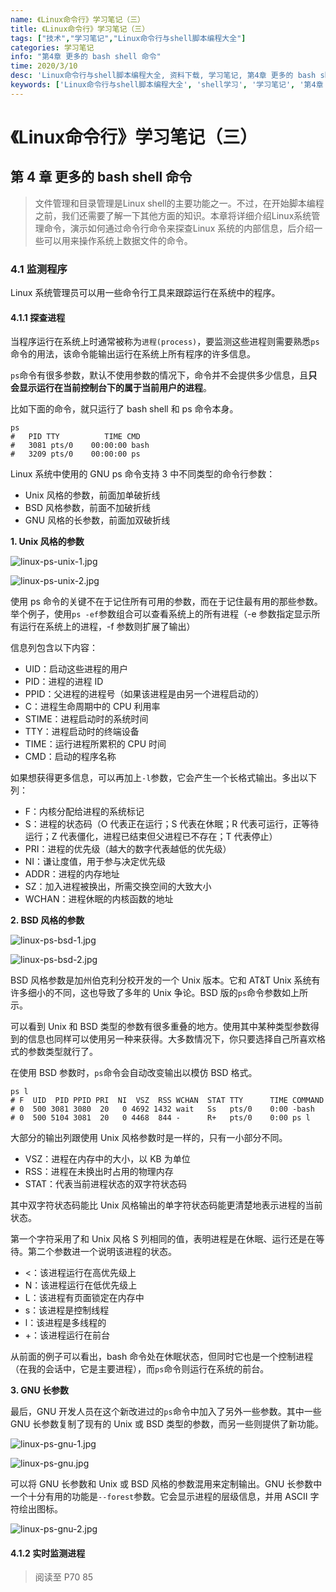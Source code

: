 ```yaml
---
name: 《Linux命令行》学习笔记（三）
title: 《Linux命令行》学习笔记（三）
tags: ["技术","学习笔记","Linux命令行与shell脚本编程大全"]
categories: 学习笔记
info: "第4章 更多的 bash shell 命令"
time: 2020/3/10
desc: 'Linux命令行与shell脚本编程大全, 资料下载, 学习笔记, 第4章 更多的 bash shell 命令'
keywords: ['Linux命令行与shell脚本编程大全', 'shell学习', '学习笔记', '第4章 更多的 bash shell 命令']
---
```


# 《Linux命令行》学习笔记（三）

## 第 4 章 更多的 bash shell 命令

> 文件管理和目录管理是Linux shell的主要功能之一。不过，在开始脚本编程之前，我们还需要了解一下其他方面的知识。本章将详细介绍Linux系统管理命令，演示如何通过命令行命令来探查Linux 系统的内部信息，后介绍一些可以用来操作系统上数据文件的命令。 

### 4.1 监测程序

Linux 系统管理员可以用一些命令行工具来跟踪运行在系统中的程序。

#### 4.1.1 探查进程

当程序运行在系统上时通常被称为`进程(process)`，要监测这些进程则需要熟悉`ps`命令的用法，该命令能输出运行在系统上所有程序的许多信息。

`ps`命令有很多参数，默认不使用参数的情况下，命令并不会提供多少信息，且**只会显示运行在当前控制台下的属于当前用户的进程**。

比如下面的命令，就只运行了 bash shell 和 ps 命令本身。

```shell
ps
#   PID TTY          TIME CMD
#   3081 pts/0    00:00:00 bash
#   3209 pts/0    00:00:00 ps
```

Linux 系统中使用的 GNU ps 命令支持 3 中不同类型的命令行参数：

- Unix 风格的参数，前面加单破折线
- BSD 风格参数，前面不加破折线
- GNU 风格的长参数，前面加双破折线

**1. Unix 风格的参数**

![linux-ps-unix-1.jpg](./images/linux-ps-unix-1.jpg)

![linux-ps-unix-2.jpg](./images/linux-ps-unix-2.jpg)

使用 ps 命令的关键不在于记住所有可用的参数，而在于记住最有用的那些参数。举个例子，使用`ps -ef`参数组合可以查看系统上的所有进程（-e 参数指定显示所有运行在系统上的进程，-f 参数则扩展了输出）

信息列包含以下内容：

- UID：启动这些进程的用户
- PID：进程的进程 ID
- PPID：父进程的进程号（如果该进程是由另一个进程启动的）
- C：进程生命周期中的 CPU 利用率
- STIME：进程启动时的系统时间
- TTY：进程启动时的终端设备
- TIME：运行进程所累积的 CPU 时间
- CMD：启动的程序名称

如果想获得更多信息，可以再加上`-l`参数，它会产生一个长格式输出。多出以下列：

- F：内核分配给进程的系统标记
- S：进程的状态码（O 代表正在运行；S 代表在休眠；R 代表可运行，正等待运行；Z 代表僵化，进程已结束但父进程已不存在；T 代表停止）
- PRI：进程的优先级（越大的数字代表越低的优先级）
- NI：谦让度值，用于参与决定优先级
- ADDR：进程的内存地址
- SZ：加入进程被换出，所需交换空间的大致大小
- WCHAN：进程休眠的内核函数的地址

**2. BSD 风格的参数**

![linux-ps-bsd-1.jpg](./images/linux-ps-bsd-1.jpg)

![linux-ps-bsd-2.jpg](./images/linux-ps-bsd-2.jpg)

BSD 风格参数是加州伯克利分校开发的一个 Unix 版本。它和 AT&T Unix 系统有许多细小的不同，这也导致了多年的 Unix 争论。BSD 版的`ps`命令参数如上所示。

可以看到 Unix 和 BSD 类型的参数有很多重叠的地方。使用其中某种类型参数得到的信息也同样可以使用另一种来获得。大多数情况下，你只要选择自己所喜欢格式的参数类型就行了。

在使用 BSD 参数时，`ps`命令会自动改变输出以模仿 BSD 格式。

```shell
ps l
# F  UID  PID PPID PRI  NI  VSZ  RSS WCHAN  STAT TTY      TIME COMMAND
# 0  500 3081 3080  20   0 4692 1432 wait   Ss   pts/0    0:00 -bash
# 0  500 5104 3081  20   0 4468  844 -      R+   pts/0    0:00 ps l
```

大部分的输出列跟使用 Unix 风格参数时是一样的，只有一小部分不同。

- VSZ：进程在内存中的大小，以 KB 为单位
- RSS：进程在未换出时占用的物理内存
- STAT：代表当前进程状态的双字符状态码

其中双字符状态码能比 Unix 风格输出的单字符状态码能更清楚地表示进程的当前状态。

第一个字符采用了和 Unix 风格 S 列相同的值，表明进程是在休眠、运行还是在等待。第二个参数进一个说明该进程的状态。

- <：该进程运行在高优先级上
- N：该进程运行在低优先级上
- L：该进程有页面锁定在内存中
- s：该进程是控制线程
- l：该进程是多线程的
- +：该进程运行在前台

从前面的例子可以看出，bash 命令处在休眠状态，但同时它也是一个控制进程（在我的会话中，它是主要进程），而`ps`命令则运行在系统的前台。

**3. GNU 长参数**

最后，GNU 开发人员在这个新改进过的`ps`命令中加入了另外一些参数。其中一些 GNU 长参数复制了现有的 Unix 或 BSD 类型的参数，而另一些则提供了新功能。

![linux-ps-gnu-1.jpg](./images/linux-ps-gnu-1.jpg)

![linux-ps-gnu.jpg](./images/linux-ps-gnu.jpg)

可以将 GNU 长参数和 Unix 或 BSD 风格的参数混用来定制输出。GNU 长参数中一个十分有用的功能是`--forest`参数。它会显示进程的层级信息，并用 ASCII 字符绘出图标。

![linux-ps-gnu-2.jpg](./images/linux-ps-gnu-2.jpg)

#### 4.1.2 实时监测进程





> 阅读至 P70 85